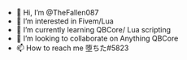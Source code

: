 - 👋 Hi, I’m @TheFallen087
- 👀 I’m interested in Fivem/Lua
- 🌱 I’m currently learning QBCore/ Lua scripting
- 💞️ I’m looking to collaborate on Anything QBCore
- 📫 How to reach me 堕ちた#5823
